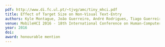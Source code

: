 ```yaml
---
pdf: http://www.di.fc.ul.pt/~tjvg/amc/tiny_mhci.pdf
title: Effect of Target Size on Non-Visual Text-Entry 
authors: Kyle Montague, João Guerreiro, André Rodrigues, Tiago Guerreiro, Hugo Nicolau, Daniel Gonçalves
venue: MobileHCI 2016 - 18th International Conference on Human-Computer Interaction with Mobile Devices and Services, Florence, Italy, September, 2016
year: 2016
doi: 
award: honourable mention
---
```

